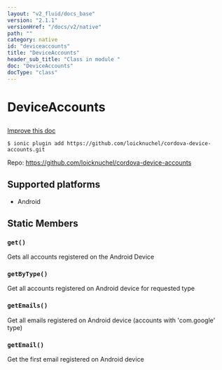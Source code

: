 ```yaml
---
layout: "v2_fluid/docs_base"
version: "2.1.1"
versionHref: "/docs/v2/native"
path: ""
category: native
id: "deviceaccounts"
title: "DeviceAccounts"
header_sub_title: "Class in module "
doc: "DeviceAccounts"
docType: "class"
---
```








<h1 class="api-title">
  
  DeviceAccounts
  

  

  

</h1>

<a class="improve-v2-docs" href="http://github.com/driftyco/ionic-native/edit/master/src/plugins/deviceaccounts.ts#L0">
  Improve this doc
</a>



<!-- decorators -->


<pre><code>$ ionic plugin add https://github.com/loicknuchel/cordova-device-accounts.git</code></pre>
<p>Repo:
  <a href="https://github.com/loicknuchel/cordova-device-accounts">
    https://github.com/loicknuchel/cordova-device-accounts
  </a>
</p>

<!-- description -->



<!-- @platforms tag -->
<h2>Supported platforms</h2>

<ul>
  <li>Android</li>
</ul>

<!-- @platforms tag end -->


<!-- @usage tag -->


<!-- @property tags -->


<h2>Static Members</h2>

<div id="get"></div>
<h3><code>get()</code>
  
</h3>


Gets all accounts registered on the Android Device










<div id="getByType"></div>
<h3><code>getByType()</code>
  
</h3>


Get all accounts registered on Android device for requested type










<div id="getEmails"></div>
<h3><code>getEmails()</code>
  
</h3>


Get all emails registered on Android device (accounts with 'com.google' type)










<div id="getEmail"></div>
<h3><code>getEmail()</code>
  
</h3>


Get the first email registered on Android device











<!-- methods on the class -->



<!-- other classes -->

<!-- end other classes -->

<!-- interfaces -->

<!-- end interfaces -->

<!-- related link --><!-- end content block -->


<!-- end body block -->

